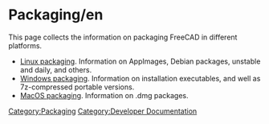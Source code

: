 # Packaging/en


This page collects the information on packaging FreeCAD in different platforms.

-   [Linux packaging](Linux_packaging.md). Information on AppImages, Debian packages, unstable and daily, and others.
-   [Windows packaging](Windows_packaging.md). Information on installation executables, and well as 7z-compressed portable versions.
-   [MacOS packaging](MacOS_packaging.md). Information on .dmg packages.


 

[Category:Packaging](Category:Packaging.md) [Category:Developer Documentation](Category:Developer_Documentation.md)
